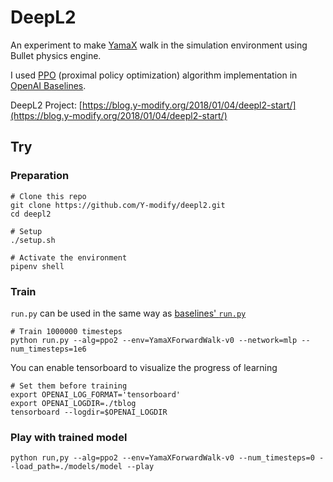 # DeepL2

An experiment to make [YamaX](https://y-modify.org/yamax) walk in the simulation environment using Bullet physics engine.

I used [PPO](https://arxiv.org/abs/1707.06347) (proximal policy optimization) algorithm implementation in [OpenAI Baselines](https://github.com/openai/baselines).

DeepL2 Project: [https://blog.y-modify.org/2018/01/04/deepl2-start/](https://blog.y-modify.org/2018/01/04/deepl2-start/)

## Try

### Preparation

```shell
# Clone this repo
git clone https://github.com/Y-modify/deepl2.git
cd deepl2

# Setup
./setup.sh

# Activate the environment
pipenv shell
```

### Train

`run.py` can be used in the same way as [baselines' `run.py`](https://github.com/openai/baselines/blob/115b59d28b79523826dd5a81fbc5d6f8ed431c7c/README.md#training-models)

```shell
# Train 1000000 timesteps
python run.py --alg=ppo2 --env=YamaXForwardWalk-v0 --network=mlp --num_timesteps=1e6
```

You can enable tensorboard to visualize the progress of learning

```shell
# Set them before training
export OPENAI_LOG_FORMAT='tensorboard'
export OPENAI_LOGDIR=./tblog
tensorboard --logdir=$OPENAI_LOGDIR
```

### Play with trained model

```shell
python run,py --alg=ppo2 --env=YamaXForwardWalk-v0 --num_timesteps=0 --load_path=./models/model --play
```
